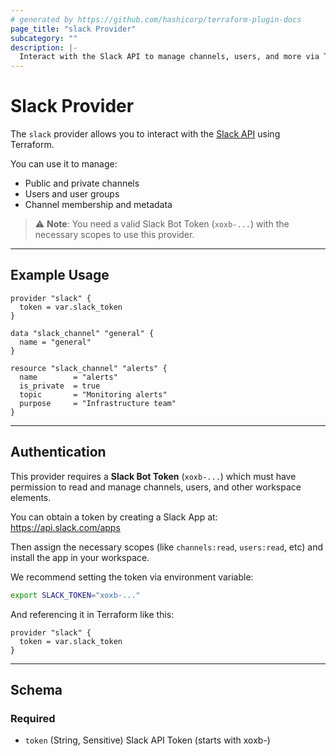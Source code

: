 ```yaml
---
# generated by https://github.com/hashicorp/terraform-plugin-docs
page_title: "slack Provider"
subcategory: ""
description: |-
  Interact with the Slack API to manage channels, users, and more via Terraform.
---
```


# Slack Provider

The `slack` provider allows you to interact with the [Slack API](https://api.slack.com/) using Terraform.

You can use it to manage:
- Public and private channels
- Users and user groups
- Channel membership and metadata

> ⚠️ **Note**: You need a valid Slack Bot Token (`xoxb-...`) with the necessary scopes to use this provider.

---

## Example Usage

```hcl
provider "slack" {
  token = var.slack_token
}

data "slack_channel" "general" {
  name = "general"
}

resource "slack_channel" "alerts" {
  name        = "alerts"
  is_private  = true
  topic       = "Monitoring alerts"
  purpose     = "Infrastructure team"
}
```

---

## Authentication

This provider requires a **Slack Bot Token** (`xoxb-...`) which must have permission to read and manage channels, users, and other workspace elements.

You can obtain a token by creating a Slack App at:  
https://api.slack.com/apps

Then assign the necessary scopes (like `channels:read`, `users:read`, etc) and install the app in your workspace.

We recommend setting the token via environment variable:

```bash
export SLACK_TOKEN="xoxb-..."
```

And referencing it in Terraform like this:

```hcl
provider "slack" {
  token = var.slack_token
}
```

---

<!-- schema generated by tfplugindocs -->
## Schema

### Required

- `token` (String, Sensitive) Slack API Token (starts with xoxb-)
